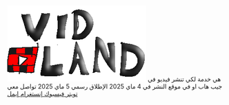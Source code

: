 [![نص بديل](Momo.png)](https://fxs1400.github.io/vidland)
هي خدمة لكي تنشر فيديو في جيب هاب او في موقع 
النشر في 4 ماي 2025 
الإطلاق رسمي 5 ماي 2025
تواصل معي [تويتر ](https://x.com/Fx_Entertment14)[فيسبوك ](https://m.facebook.com/profile.php?id=61566647427641)[إنستغرام ](https://www.instagram.com/nettoyagefx/)[إيمل ](mailto:superanimfx@gmail.com)
